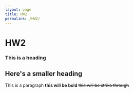```yaml
---
layout: page
title: HW2
permalink: /HW2/
---
```

# HW2
### This is a heading
## Here's a smaller heading
This is a paragraph
**this will be bold** ~~this will be strike through~~
